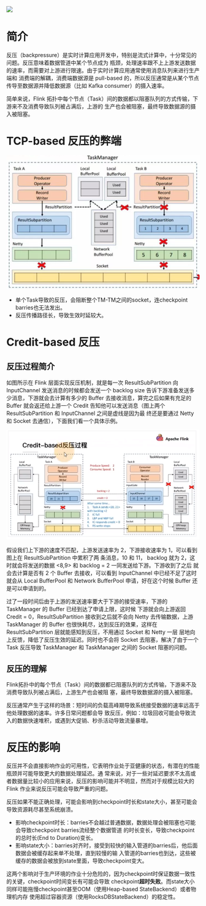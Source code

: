
<a title="Hits" target="_blank" href="https://github.com/zeekling/hits"><img src="https://hits.b3log.org/zeekling/flink_book.svg"></a>

# 简介

反压（backpressure）是实时计算应用开发中，特别是流式计算中，十分常见的问题。反压意味着数据管道中某个节点成为
瓶颈，处理速率跟不上上游发送数据的速率，而需要对上游进行限速。由于实时计算应用通常使用消息队列来进行生产端和
消费端的解耦，消费端数据源是 pull-based 的，所以反压通常是从某个节点传导至数据源并降低数据源（比如 Kafka 
consumer）的摄入速率。

简单来说，Flink 拓扑中每个节点（Task）间的数据都以阻塞队列的方式传输，下游来不及消费导致队列被占满后，上游的
生产也会被阻塞，最终导致数据源的摄入被阻塞。


# TCP-based 反压的弊端

![pic](./backpress002.png)

- 单个Task导致的反压，会阻断整个TM-TM之间的socket，连checkpoint barries也无法发出。
- 反压传播路径长，导致生效时延较大。

# Credit-based 反压

## 反压过程简介

如图所示在 Flink 层面实现反压机制，就是每一次 ResultSubPartition 向 InputChannel 发送消息的时候都会发送一个 
backlog size 告诉下游准备发送多少消息，下游就会去计算有多少的 Buffer 去接收消息，算完之后如果有充足的 Buffer 
就会返还给上游一个 Credit 告知他可以发送消息（图上两个 ResultSubPartition 和 InputChannel 之间是虚线是因为最
终还是要通过 Netty 和 Socket 去通信），下面我们看一个具体示例。

![pic](./backpress001.png)

假设我们上下游的速度不匹配，上游发送速率为 2，下游接收速率为 1，可以看到图上在 ResultSubPartition 中累积了两
条消息，10 和 11， backlog 就为 2，这时就会将发送的数据 <8,9> 和 backlog = 2 一同发送给下游。下游收到了之后
就会去计算是否有 2 个 Buffer 去接收，可以看到 InputChannel 中已经不足了这时就会从 Local BufferPool 和 Network
BufferPool 申请，好在这个时候 Buffer 还是可以申请到的。

过了一段时间后由于上游的发送速率要大于下游的接受速率，下游的 TaskManager 的 Buffer 已经到达了申请上限，这时候
下游就会向上游返回 Credit = 0，ResultSubPartition 接收到之后就不会向 Netty 去传输数据，上游 TaskManager 的 
Buffer 也很快耗尽，达到反压的效果，这样在 ResultSubPartition 层就能感知到反压，不用通过 Socket 和 Netty 一层
层地向上反馈，降低了反压生效的延迟。同时也不会将 Socket 去阻塞，解决了由于一个 Task 反压导致 TaskManager 和 
TaskManager 之间的 Socket 阻塞的问题。

## 反压的理解

Flink拓扑中的每个节点（Task）间的数据都已阻塞队列的方式传输，下游来不及消费导致队列被占满后，上游生产也会被阻
塞，最终导致数据源的摄入被阻塞。

反压通常产生于这样的场景：短时间的负载高峰期导致系统接受数据的速率远高于他处理数据的速率。许多日常问题都会导
致反压，例如：垃圾回收可能会导致流入的数据快速堆积，或遇到大促销、秒杀活动导致流量暴增。


# 反压的影响

反压并不会直接影响作业的可用性，它表明作业处于亚健康的状态，有潜在的性能瓶颈并可能导致更大的数据处理延迟。通
常来说，对于一些对延迟要求不太高或者数据量比较小的应用来说，反压的影响可能并不明显，然而对于规模比较大的 
Flink 作业来说反压可能会导致严重的问题。

反压如果不能正确处理，可能会影响到checkpoint时长和state大小，甚至可能会导致资源耗尽甚至系统崩溃。

- 影响checkpoint时长：barries不会越过普通数据，数据处理会被阻塞也可能会导致checkpoint barries流经整个数据管道
  的时长变长，导致checkpoint的总时长(End to Duration)变长。
- 影响state大小：barries对齐时，接受到较快的输入管道的barries后，他后面数据会被缓存起来单不处理，直到较慢的输
  入管道的barries也到达，这些被缓存的数据会被放到state里面，导致checkpoint变大。

这两个影响对于生产环境的作业十分危险的，因为checkpoint时保证数据一致性的关键，checkpoint时间变长有可能会导致
checkpoint**超时失败**。而state大小同样可能拖慢checkpoint甚至OOM（使用Heap-based StateBackend）或者物理机内存
使用超过容器资源（使用RocksDBStateBackend）的稳定性。


